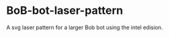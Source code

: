 BoB-bot-laser-pattern
=====================
A svg laser pattern for a larger Bob bot using the intel edision. 
